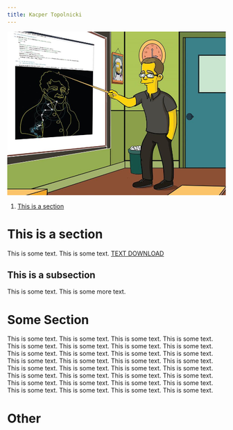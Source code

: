 ```yaml
---
title: Kacper Topolnicki
---
```

![](KT.jpg)

1. [This is a section](#other)

# This is a section

This is some text.
This is some text.
[TEXT DOWNLOAD](./text)

## This is a subsection


This is some text.
This is some more text.

# Some Section

This is some text.
This is some text.
This is some text.
This is some text.
This is some text.
This is some text.
This is some text.
This is some text.
This is some text.
This is some text.
This is some text.
This is some text.
This is some text.
This is some text.
This is some text.
This is some text.
This is some text.
This is some text.
This is some text.
This is some text.
This is some text.
This is some text.
This is some text.
This is some text.
This is some text.
This is some text.
This is some text.
This is some text.
This is some text.
This is some text.
This is some text.
This is some text.

# Other
